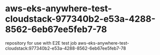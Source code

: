 # aws-eks-anywhere-test-cloudstack-977340b2-e53a-4288-8562-6eb67ee5feb7-78
repository for use with E2E test job aws-eks-anywhere-test-cloudstack:977340b2-e53a-4288-8562-6eb67ee5feb7-78
